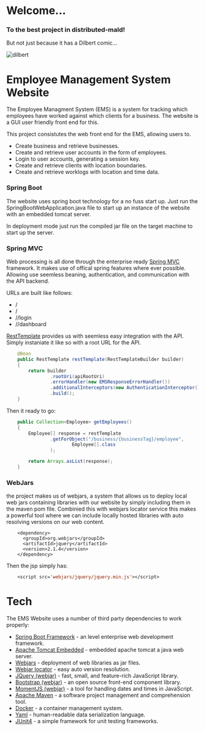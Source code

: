 # Welcome...
### To the best project in distributed-mald!

But not just because it has a Dilbert comic...

![dilbert](https://qph.ec.quoracdn.net/main-qimg-c2780eede155f6e214f1ffea2e8d62da)

# Employee Management System Website
The Employee Managment System (EMS) is a system for tracking which employees have worked against which clients for a business. The website is a GUI user friendly front end for this.

This project consistutes the web front end for the EMS, allowing users to.

   - Create business and retrieve businesses.
   - Create and retrieve user accounts in the form of employees.
   - Login to user accounts, generating a session key.
   - Create and retrieve clients with location boundaries.
   - Create and retrieve worklogs with location and time data.

### Spring Boot
The website uses spring boot technology for a no fuss start up. Just run the SpringBootWebApplication.java file to start up an instance of the website with an embedded tomcat server.

In deployment mode just run the compiled jar file on the target machine to start up the server.

### Spring MVC 
Web processing is all done through the enterprise ready [Spring MVC](https://docs.spring.io/spring/docs/current/spring-framework-reference/web.html) framework. It makes use of offical spring features where ever possible. Allowing use seemless beaning, authentication, and communication with the API backend.

URLs are built like follows:
   - /
   - /<business id>
   - /<business id>/login
   - /<business id>/dashboard

[RestTemplate](https://docs.spring.io/spring/docs/current/javadoc-api/org/springframework/web/client/RestTemplate.html) provides us with seemless easy integration with the API. Simply instaniate it like so with a root URL for the API.
```Java
    @Bean
    public RestTemplate restTemplate(RestTemplateBuilder builder)
    {
        return builder
                .rootUri(apiRootUri)
                .errorHandler(new EMSResponseErrorHandler())
                .additionalInterceptors(new AuthenticationInterceptor())
                .build();
    }
```
Then it ready to go:
```Java
    public Collection<Employee> getEmployees()
    {
    	Employee[] response = restTemplate
                .getForObject("/business/{businessTag}/employee",
                		Employee[].class
                );

        return Arrays.asList(response);
    }
```
### WebJars
the project makes us of webjars, a system that allows us to deploy local web jars containing libraries with our website by simply including them in the maven pom file. Combinied this with webjars locator service this makes a powerful tool where we can include locally hosted libraries with auto resolving versions on our web content.
```Pom
    <dependency>
      <groupId>org.webjars</groupId>
      <artifactId>jquery</artifactId>
      <version>2.1.4</version>
    </dependency>
```
Then the jsp simply has:
```JSP
	<script src='webjars/jquery/jquery.min.js'></script>
```

# Tech
The EMS Website uses a number of third party dependencies to work properly:

   - [Spring Boot Framework](https://projects.spring.io/spring-boot/) - an level enterprise web development framework.
   - [Apache Tomcat Embedded](https://mvnrepository.com/artifact/org.apache.tomcat.embed/tomcat-embed-core) - embedded apache tomcat a java web server.
   - [Webjars](https://www.webjars.org/) - deployment of web libraries as jar files.
   - [Webjar locator](https://github.com/webjars/webjars-locator) - easy auto version resolution.
   - [JQuery (webjar)](https://github.com/webjars/jquery) - fast, small, and feature-rich JavaScript library.
   - [Bootstrap (webjar)](https://github.com/webjars/bootstrap) - an open source front-end component library.
   - [MomentJS (webjar)](https://github.com/webjars/momentjs) - a tool for handling dates and times in JavaScript.
   - [Apache Maven](https://maven.apache.org/) - a software project management and comprehension tool.
   - [Docker](https://www.docker.com/) - a container management system.
   - [Yaml](http://yaml.org/) - human-readable data serialization language.
   - [JUnit4](http://junit.org/junit4/) - a simple framework for unit testing frameworks.






